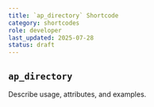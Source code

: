 ```yaml
---
title: `ap_directory` Shortcode
category: shortcodes
role: developer
last_updated: 2025-07-28
status: draft
---
```


## `ap_directory`

Describe usage, attributes, and examples.
